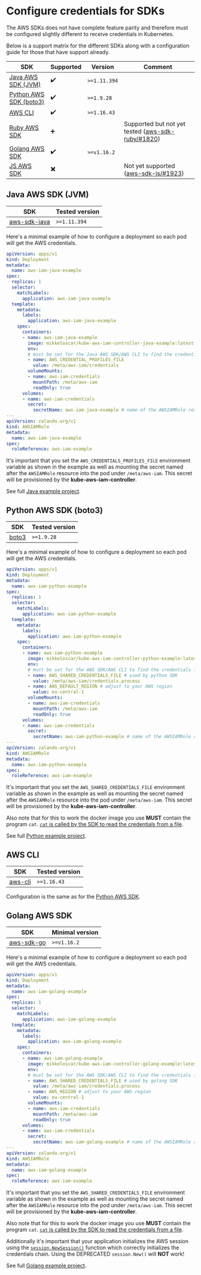 # Configure credentials for SDKs

The AWS SDKs does not have complete feature parity and therefore must be
configured slightly different to receive credentials in Kubernetes.

Below is a support matrix for the different SDKs along with a configuration
guide for those that have support already.

| SDK | Supported | Version | Comment |
| --- | --------- | ------- | ------- |
| [Java AWS SDK (JVM)](#java-aws-sdk-jvm) | :heavy_check_mark: | `>=1.11.394` | |
| [Python AWS SDK (boto3)](#python-aws-sdk-boto3) | :heavy_check_mark: | `>=1.9.28` | |
| [AWS CLI](#aws-cli) | :heavy_check_mark: | `>=1.16.43` | |
| [Ruby AWS SDK](#) | :heavy_plus_sign: | | Supported but not yet tested ([aws-sdk-ruby/#1820](https://github.com/aws/aws-sdk-ruby/pull/1820)) |
| [Golang AWS SDK](#golang-aws-sdk) | :heavy_check_mark: | `>=v1.16.2` | |
| [JS AWS SDK](#) | :heavy_multiplication_x: | | Not yet supported ([aws-sdk-js/#1923](https://github.com/aws/aws-sdk-js/pull/1923)) |

## Java AWS SDK (JVM)

| SDK | Tested version |
|-----| -------------- |
| [aws-sdk-java](https://github.com/aws/aws-sdk-java) | `>=1.11.394` |

Here's a minimal example of how to configure a deployment so each pod will get
the AWS credentials.

```yaml
apiVersion: apps/v1
kind: Deployment
metadata:
  name: aws-iam-java-example
spec:
  replicas: 1
  selector:
    matchLabels:
      application: aws-iam-java-example
  template:
    metadata:
      labels:
        application: aws-iam-java-example
    spec:
      containers:
      - name: aws-iam-java-example
        image: mikkeloscar/kube-aws-iam-controller-java-example:latest
        env:
        # must be set for the Java AWS SDK/AWS CLI to find the credentials file.
        - name: AWS_CREDENTIAL_PROFILES_FILE
          value: /meta/aws-iam/credentials
        volumeMounts:
        - name: aws-iam-credentials
          mountPath: /meta/aws-iam
          readOnly: true
      volumes:
      - name: aws-iam-credentials
        secret:
          secretName: aws-iam-java-example # name of the AWSIAMRole resource
---
apiVersion: zalando.org/v1
kind: AWSIAMRole
metadata:
  name: aws-iam-java-example
spec:
  roleReference: aws-iam-example
```

It's important that you set the `AWS_CREDENTIALS_PROFILES_FILE` environment
variable as shown in the example as well as mounting the secret named after the
`AWSIAMRole` resource into the pod under `/meta/aws-iam`. This secret will be
provisioned by the **kube-aws-iam-controller**.

See full [Java example project](https://github.com/mikkeloscar/kube-aws-iam-controller-java-example).

## Python AWS SDK (boto3)

| SDK | Tested version |
|-----| -------------- |
| [boto3](https://github.com/boto/boto3) | `>=1.9.28` |

Here's a minimal example of how to configure a deployment so each pod will get
the AWS credentials.

```yaml
apiVersion: apps/v1
kind: Deployment
metadata:
  name: aws-iam-python-example
spec:
  replicas: 1
  selector:
    matchLabels:
      application: aws-iam-python-example
  template:
    metadata:
      labels:
        application: aws-iam-python-example
    spec:
      containers:
      - name: aws-iam-python-example
        image: mikkeloscar/kube-aws-iam-controller-python-example:latest
        env:
        # must be set for the AWS SDK/AWS CLI to find the credentials file.
        - name: AWS_SHARED_CREDENTIALS_FILE # used by python SDK
          value: /meta/aws-iam/credentials.process
        - name: AWS_DEFAULT_REGION # adjust to your AWS region
          value: eu-central-1
        volumeMounts:
        - name: aws-iam-credentials
          mountPath: /meta/aws-iam
          readOnly: true
      volumes:
      - name: aws-iam-credentials
        secret:
          secretName: aws-iam-python-example # name of the AWSIAMRole resource
---
apiVersion: zalando.org/v1
kind: AWSIAMRole
metadata:
  name: aws-iam-python-example
spec:
  roleReference: aws-iam-example
```

It's important that you set the `AWS_SHARED_CREDENTIALS_FILE` environment
variable as shown in the example as well as mounting the secret named after the
`AWSIAMRole` resource into the pod under `/meta/aws-iam`. This
secret will be provisioned by the **kube-aws-iam-controller**.

Also note that for this to work the docker image you use **MUST** contain the
program `cat`. [`cat` is called by the SDK to read the credentials from a
file](https://docs.aws.amazon.com/cli/latest/topic/config-vars.html#sourcing-credentials-from-external-processes).

See full [Python example project](https://github.com/mikkeloscar/kube-aws-iam-controller-python-example).

## AWS CLI

| SDK | Tested version |
|-----| -------------- |
| [aws-cli](https://github.com/aws/aws-cli) | `>=1.16.43` |

Configuration is the same as for the [Python AWS SDK](#python-aws-sdk-boto3).

## Golang AWS SDK

| SDK | Minimal version |
|-----| -------------- |
| [aws-sdk-go](https://github.com/aws/aws-sdk-go) | `>=v1.16.2` |

Here's a minimal example of how to configure a deployment so each pod will get
the AWS credentials.

```yaml
apiVersion: apps/v1
kind: Deployment
metadata:
  name: aws-iam-golang-example
spec:
  replicas: 1
  selector:
    matchLabels:
      application: aws-iam-golang-example
  template:
    metadata:
      labels:
        application: aws-iam-golang-example
    spec:
      containers:
      - name: aws-iam-golang-example
        image: mikkeloscar/kube-aws-iam-controller-golang-example:latest
        env:
        # must be set for the AWS SDK/AWS CLI to find the credentials file.
        - name: AWS_SHARED_CREDENTIALS_FILE # used by golang SDK
          value: /meta/aws-iam/credentials.process
        - name: AWS_REGION # adjust to your AWS region
          value: eu-central-1
        volumeMounts:
        - name: aws-iam-credentials
          mountPath: /meta/aws-iam
          readOnly: true
      volumes:
      - name: aws-iam-credentials
        secret:
          secretName: aws-iam-golang-example # name of the AWSIAMRole resource
---
apiVersion: zalando.org/v1
kind: AWSIAMRole
metadata:
  name: aws-iam-golang-example
spec:
  roleReference: aws-iam-example
```

It's important that you set the `AWS_SHARED_CREDENTIALS_FILE` environment
variable as shown in the example as well as mounting the secret named after the
`AWSIAMRole` resource into the pod under `/meta/aws-iam`. This secret will be
provisioned by the **kube-aws-iam-controller**.

Also note that for this to work the docker image you use **MUST** contain the
program `cat`. [`cat` is called by the SDK to read the credentials from a
file](https://docs.aws.amazon.com/cli/latest/topic/config-vars.html#sourcing-credentials-from-external-processes).

Additionally it's important that your application initializes the AWS session
using the
[`session.NewSession()`](https://docs.aws.amazon.com/sdk-for-go/api/aws/session/#NewSession)
function which correctly initializes the credentials chain. Using the
DEPRECATED `session.New()` will **NOT** work!

See full [Golang example project](https://github.com/mikkeloscar/kube-aws-iam-controller-golang-example).
